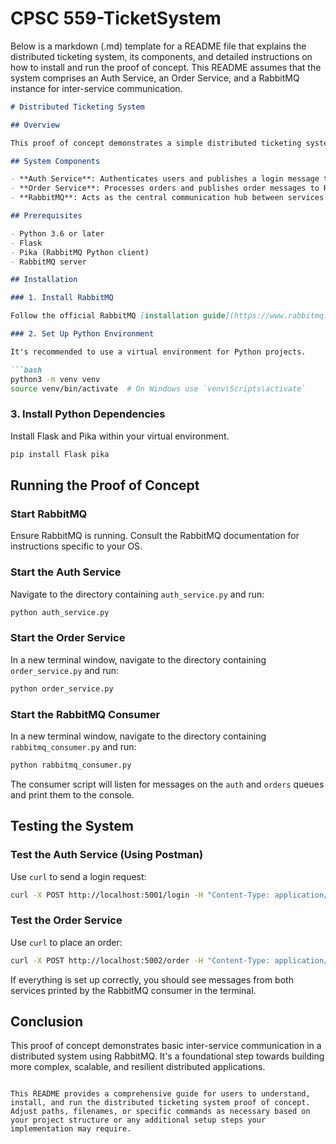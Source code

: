 # CPSC 559-TicketSystem

Below is a markdown (.md) template for a README file that explains the distributed ticketing system, its components, and detailed instructions on how to install and run the proof of concept. This README assumes that the system comprises an Auth Service, an Order Service, and a RabbitMQ instance for inter-service communication.

```markdown
# Distributed Ticketing System

## Overview

This proof of concept demonstrates a simple distributed ticketing system using microservices architecture. The system includes an Authentication Service (Auth Service) and an Order Service, with RabbitMQ serving as the message broker for inter-service communication.

## System Components

- **Auth Service**: Authenticates users and publishes a login message to RabbitMQ.
- **Order Service**: Processes orders and publishes order messages to RabbitMQ.
- **RabbitMQ**: Acts as the central communication hub between services.

## Prerequisites

- Python 3.6 or later
- Flask
- Pika (RabbitMQ Python client)
- RabbitMQ server

## Installation

### 1. Install RabbitMQ

Follow the official RabbitMQ [installation guide](https://www.rabbitmq.com/download.html) for your operating system.

### 2. Set Up Python Environment

It's recommended to use a virtual environment for Python projects.

```bash
python3 -m venv venv
source venv/bin/activate  # On Windows use `venv\Scripts\activate`
```

### 3. Install Python Dependencies

Install Flask and Pika within your virtual environment.

```bash
pip install Flask pika
```

## Running the Proof of Concept

### Start RabbitMQ

Ensure RabbitMQ is running. Consult the RabbitMQ documentation for instructions specific to your OS.

### Start the Auth Service

Navigate to the directory containing `auth_service.py` and run:

```bash
python auth_service.py
```

### Start the Order Service

In a new terminal window, navigate to the directory containing `order_service.py` and run:

```bash
python order_service.py
```

### Start the RabbitMQ Consumer

In a new terminal window, navigate to the directory containing `rabbitmq_consumer.py` and run:

```bash
python rabbitmq_consumer.py
```

The consumer script will listen for messages on the `auth` and `orders` queues and print them to the console.

## Testing the System

### Test the Auth Service (Using Postman)

Use `curl` to send a login request:

```bash
curl -X POST http://localhost:5001/login -H "Content-Type: application/json" -d '{"username":"admin", "password":"password"}'
```

### Test the Order Service

Use `curl` to place an order:

```bash
curl -X POST http://localhost:5002/order -H "Content-Type: application/json" -d '{"order_id":"123"}'
```

If everything is set up correctly, you should see messages from both services printed by the RabbitMQ consumer in the terminal.

## Conclusion

This proof of concept demonstrates basic inter-service communication in a distributed system using RabbitMQ. It's a foundational step towards building more complex, scalable, and resilient distributed applications.
```

This README provides a comprehensive guide for users to understand, install, and run the distributed ticketing system proof of concept. Adjust paths, filenames, or specific commands as necessary based on your project structure or any additional setup steps your implementation may require.
